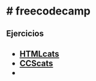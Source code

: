 <h1># freecodecamp</h1>
<h2>Ejercicios<h2>
<ul>
  <li><a href=#HTMLcats > HTMLcats</a></li>
  <li> <a href=#CCScats> CCScats </a> </li>
  <li> <a href=#CCSrellenodeunelemento > </a> </li>
 </ul>
 
